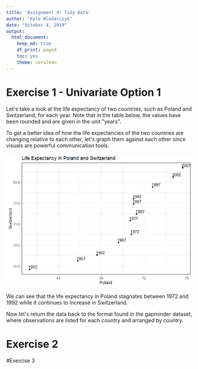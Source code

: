```yaml
---
title: 'Assignment 4: Tidy Data'
author: "Kyle Wlodarczyk"
date: "October 4, 2019"
output: 
  html_document:
    keep_md: true
    df_print: paged
    toc: yes
    theme: cerulean
---
```




# Exercise 1 - Univariate Option 1

Let's take a look at the life expectancy of two countries, such as Poland and Switzerland, for each year. Note that in the table below, the values have been rounded and are given in the unit "years".

<div data-pagedtable="false">
  <script data-pagedtable-source type="application/json">
{"columns":[{"label":["year"],"name":[1],"type":["int"],"align":["right"]},{"label":["Poland"],"name":[2],"type":["dbl"],"align":["right"]},{"label":["Switzerland"],"name":[3],"type":["dbl"],"align":["right"]}],"data":[{"1":"1952","2":"61.3","3":"69.6"},{"1":"1957","2":"65.8","3":"70.6"},{"1":"1962","2":"67.6","3":"71.3"},{"1":"1967","2":"69.6","3":"72.8"},{"1":"1972","2":"70.8","3":"73.8"},{"1":"1977","2":"70.7","3":"75.4"},{"1":"1982","2":"71.3","3":"76.2"},{"1":"1987","2":"71.0","3":"77.4"},{"1":"1992","2":"71.0","3":"78.0"},{"1":"1997","2":"72.8","3":"79.4"},{"1":"2002","2":"74.7","3":"80.6"},{"1":"2007","2":"75.6","3":"81.7"}],"options":{"columns":{"min":{},"max":[10]},"rows":{"min":[10],"max":[10]},"pages":{}}}
  </script>
</div>

To get a better idea of how the life expectancies of the two countries are changing relative to each other, let's graph them against each other since visuals are powerful communication tools.

![](hw04-tidydata_files/figure-html/unnamed-chunk-3-1.png)<!-- -->

We can see that the life expectancy in Poland stagnates between 1972 and 1992 while it continues to increase in Switzerland.

Now let's return the data back to the format found in the gapminder dataset, where observations are listed for each country and arranged by country.

<div data-pagedtable="false">
  <script data-pagedtable-source type="application/json">
{"columns":[{"label":["country"],"name":[1],"type":["chr"],"align":["left"]},{"label":["year"],"name":[2],"type":["int"],"align":["right"]},{"label":["lifeExp"],"name":[3],"type":["dbl"],"align":["right"]}],"data":[{"1":"Poland","2":"1952","3":"61.3"},{"1":"Poland","2":"1957","3":"65.8"},{"1":"Poland","2":"1962","3":"67.6"},{"1":"Poland","2":"1967","3":"69.6"},{"1":"Poland","2":"1972","3":"70.8"},{"1":"Poland","2":"1977","3":"70.7"},{"1":"Poland","2":"1982","3":"71.3"},{"1":"Poland","2":"1987","3":"71.0"},{"1":"Poland","2":"1992","3":"71.0"},{"1":"Poland","2":"1997","3":"72.8"},{"1":"Poland","2":"2002","3":"74.7"},{"1":"Poland","2":"2007","3":"75.6"},{"1":"Switzerland","2":"1952","3":"69.6"},{"1":"Switzerland","2":"1957","3":"70.6"},{"1":"Switzerland","2":"1962","3":"71.3"},{"1":"Switzerland","2":"1967","3":"72.8"},{"1":"Switzerland","2":"1972","3":"73.8"},{"1":"Switzerland","2":"1977","3":"75.4"},{"1":"Switzerland","2":"1982","3":"76.2"},{"1":"Switzerland","2":"1987","3":"77.4"},{"1":"Switzerland","2":"1992","3":"78.0"},{"1":"Switzerland","2":"1997","3":"79.4"},{"1":"Switzerland","2":"2002","3":"80.6"},{"1":"Switzerland","2":"2007","3":"81.7"}],"options":{"columns":{"min":{},"max":[10]},"rows":{"min":[10],"max":[10]},"pages":{}}}
  </script>
</div>


# Exercise 2



#Exercise 3



